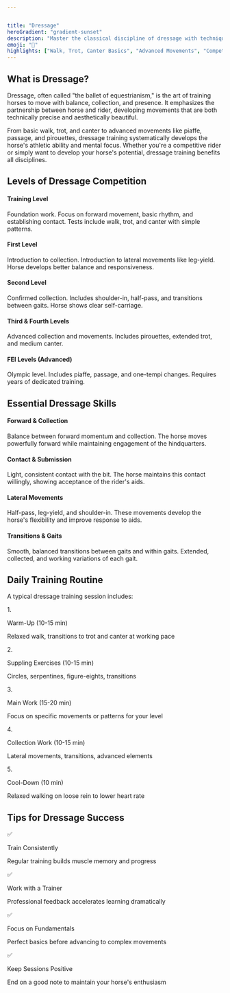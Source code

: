 ```yaml
---


title: "Dressage"
heroGradient: "gradient-sunset"
description: "Master the classical discipline of dressage with techniques focusing on collection, balance, and precision movements."
emoji: "🎪"
highlights: ["Walk, Trot, Canter Basics", "Advanced Movements", "Competition Prep"]
---
```




<div class="mb-12">
<h2 class="font-playfair text-3xl font-bold mb-6 text-gray-900">What is Dressage?</h2>
<p class="text-gray-700 text-lg leading-relaxed mb-4">
Dressage, often called "the ballet of equestrianism," is the art of training horses to move with balance, collection, and presence. It emphasizes the partnership between horse and rider, developing movements that are both technically precise and aesthetically beautiful.
</p>
<p class="text-gray-700 text-lg leading-relaxed">
From basic walk, trot, and canter to advanced movements like piaffe, passage, and pirouettes, dressage training systematically develops the horse's athletic ability and mental focus. Whether you're a competitive rider or simply want to develop your horse's potential, dressage training benefits all disciplines.
</p>
<div class="mb-12">
<h2 class="font-playfair text-3xl font-bold mb-6 text-gray-900">Levels of Dressage Competition</h2>
<div class="space-y-4">
<div class="bg-purple-50 rounded-lg p-6 border-l-4 border-purple-500">
<h4 class="font-semibold text-gray-900 mb-2">Training Level</h4>
<p class="text-gray-700">Foundation work. Focus on forward movement, basic rhythm, and establishing contact. Tests include walk, trot, and canter with simple patterns.</p>
</div>
<div class="bg-purple-50 rounded-lg p-6 border-l-4 border-purple-500">
<h4 class="font-semibold text-gray-900 mb-2">First Level</h4>
<p class="text-gray-700">Introduction to collection. Introduction to lateral movements like leg-yield. Horse develops better balance and responsiveness.</p>
</div>
<div class="bg-purple-50 rounded-lg p-6 border-l-4 border-purple-500">
<h4 class="font-semibold text-gray-900 mb-2">Second Level</h4>
<p class="text-gray-700">Confirmed collection. Includes shoulder-in, half-pass, and transitions between gaits. Horse shows clear self-carriage.</p>
</div>
<div class="bg-purple-50 rounded-lg p-6 border-l-4 border-purple-500">
<h4 class="font-semibold text-gray-900 mb-2">Third & Fourth Levels</h4>
<p class="text-gray-700">Advanced collection and movements. Includes pirouettes, extended trot, and medium canter.</p>
</div>
<div class="bg-purple-50 rounded-lg p-6 border-l-4 border-purple-500">
<h4 class="font-semibold text-gray-900 mb-2">FEI Levels (Advanced)</h4>
<p class="text-gray-700">Olympic level. Includes piaffe, passage, and one-tempi changes. Requires years of dedicated training.</p>
</div>
</div>
</div>

<div class="mb-12">
<h2 class="font-playfair text-3xl font-bold mb-6 text-gray-900">Essential Dressage Skills</h2>
<div class="grid md:grid-cols-2 gap-6">
<div class="bg-purple-50 rounded-lg p-6 border border-purple-200">
<h4 class="font-semibold text-gray-900 mb-3">Forward & Collection</h4>
<p class="text-gray-700">Balance between forward momentum and collection. The horse moves powerfully forward while maintaining engagement of the hindquarters.</p>
</div>
<div class="bg-purple-50 rounded-lg p-6 border border-purple-200">
<h4 class="font-semibold text-gray-900 mb-3">Contact & Submission</h4>
<p class="text-gray-700">Light, consistent contact with the bit. The horse maintains this contact willingly, showing acceptance of the rider's aids.</p>
</div>
<div class="bg-purple-50 rounded-lg p-6 border border-purple-200">
<h4 class="font-semibold text-gray-900 mb-3">Lateral Movements</h4>
<p class="text-gray-700">Half-pass, leg-yield, and shoulder-in. These movements develop the horse's flexibility and improve response to aids.</p>
</div>
<div class="bg-purple-50 rounded-lg p-6 border border-purple-200">
<h4 class="font-semibold text-gray-900 mb-3">Transitions & Gaits</h4>
<p class="text-gray-700">Smooth, balanced transitions between gaits and within gaits. Extended, collected, and working variations of each gait.</p>
</div>
</div>
</div>

<div class="mb-12">
<h2 class="font-playfair text-3xl font-bold mb-6 text-gray-900">Daily Training Routine</h2>
<div class="bg-blue-50 rounded-lg p-8 border border-blue-200">
<p class="text-gray-700 mb-6 font-semibold">A typical dressage training session includes:</p>
<div class="space-y-4">
<div class="flex gap-3">
<span class="text-purple-600 font-bold">1.</span>
<div>
<p class="font-semibold text-gray-900">Warm-Up (10-15 min)</p>
<p class="text-gray-700 text-sm">Relaxed walk, transitions to trot and canter at working pace</p>
</div>
</div>
<div class="flex gap-3">
<span class="text-purple-600 font-bold">2.</span>
<div>
<p class="font-semibold text-gray-900">Suppling Exercises (10-15 min)</p>
<p class="text-gray-700 text-sm">Circles, serpentines, figure-eights, transitions</p>
</div>
</div>
<div class="flex gap-3">
<span class="text-purple-600 font-bold">3.</span>
<div>
<p class="font-semibold text-gray-900">Main Work (15-20 min)</p>
<p class="text-gray-700 text-sm">Focus on specific movements or patterns for your level</p>
</div>
</div>
<div class="flex gap-3">
<span class="text-purple-600 font-bold">4.</span>
<div>
<p class="font-semibold text-gray-900">Collection Work (10-15 min)</p>
<p class="text-gray-700 text-sm">Lateral movements, transitions, advanced elements</p>
</div>
</div>
<div class="flex gap-3">
<span class="text-purple-600 font-bold">5.</span>
<div>
<p class="font-semibold text-gray-900">Cool-Down (10 min)</p>
<p class="text-gray-700 text-sm">Relaxed walking on loose rein to lower heart rate</p>
</div>
</div>
</div>
</div>
</div>

<div class="mb-12">
<h2 class="font-playfair text-3xl font-bold mb-6 text-gray-900">Tips for Dressage Success</h2>
<div class="grid md:grid-cols-2 gap-4">
<div class="flex gap-3">
<span class="text-2xl">✅</span>
<div>
<p class="font-semibold text-gray-900">Train Consistently</p>
<p class="text-gray-600 text-sm">Regular training builds muscle memory and progress</p>
</div>
</div>
<div class="flex gap-3">
<span class="text-2xl">✅</span>
<div>
<p class="font-semibold text-gray-900">Work with a Trainer</p>
<p class="text-gray-600 text-sm">Professional feedback accelerates learning dramatically</p>
</div>
</div>
<div class="flex gap-3">
<span class="text-2xl">✅</span>
<div>
<p class="font-semibold text-gray-900">Focus on Fundamentals</p>
<p class="text-gray-600 text-sm">Perfect basics before advancing to complex movements</p>
</div>
</div>
<div class="flex gap-3">
<span class="text-2xl">✅</span>
<div>
<p class="font-semibold text-gray-900">Keep Sessions Positive</p>
<p class="text-gray-600 text-sm">End on a good note to maintain your horse's enthusiasm</p>
</div>
</div>
</div>
</div>
